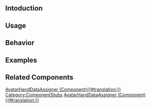 <languages></languages> <translate>

## Intoduction

## Usage

## Behavior

## Examples

## Related Components

</translate>

[AvatarHandDataAssigner
(Component){{#translation:}}](Category:Components{{#translation:}} "wikilink")
[Category:ComponentStubs](Category:ComponentStubs "wikilink")
[AvatarHandDataAssigner
(Component){{#translation:}}](Category:Components:Users:Common_Avatar_System:Fingers{{#translation:}} "wikilink")